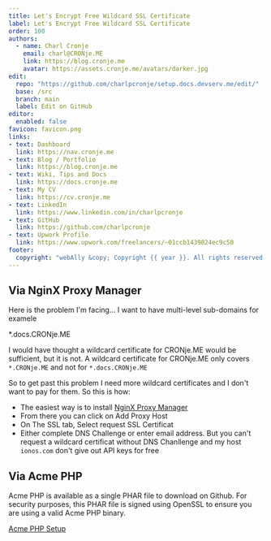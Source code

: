 ```yaml
---
title: Let's Encrypt Free Wildcard SSL Certificate
label: Let's Encrypt Free Wildcard SSL Certificate
order: 100
authors:
  - name: Charl Cronje
    email: charl@CRONje.ME
    link: https://blog.cronje.me
    avatar: https://assets.cronje.me/avatars/darker.jpg
edit:
  repo: "https://github.com/charlpcronje/setup.docs.devserv.me/edit/"
  base: /src
  branch: main
  label: Edit on GitHub
editor:
  enabled: false
favicon: favicon.png
links:
- text: Dashboard
  link: https://nav.cronje.me
- text: Blog / Portfolio
  link: https://blog.cronje.me
- text: Wiki, Tips and Docs 
  link: https://docs.cronje.me
- text: My CV
  link: https://cv.cronje.me
- text: LinkedIn
  link: https://www.linkedin.com/in/charlpcronje
- text: GitHub
  link: https://github.com/charlpcronje
- text: Upwork Profile
  link: https://www.upwork.com/freelancers/~01ccb1439024ec9c50
footer:
  copyright: "webAlly &copy; Copyright {{ year }}. All rights reserved."
---
```

<script type="text/javascript">(function(w,s){var e=document.createElement("script");e.type="text/javascript";e.async=true;e.src="https://cdn.pagesense.io/js/webally/f2527eebee974243853bcd47b32631f4.js";var x=document.getElementsByTagName("script")[0];x.parentNode.insertBefore(e,x);})(window,"script");</script>


## Via NginX Proxy Manager

Here is the problem I'm facing... I want to have multi-level sub-domains for examele

*.docs.CRONje.ME

I would have thought a wildcard certificate for CRONje.ME would be sufficient, but it is not. A wildcard certificate for CRONje.ME only covers `*.CRONje.ME` and not for `*.docs.CRONje.ME`

So to get past this problem I need more wildcard certificates and I don't want to pay for them. So this is how:

- The easiest way is to install [NginX Proxy Manager](https://setup.docs.CRONje.ME/nginxproxymanager)
- From there you can click on Add Proxy Host
- On The SSL tab, Select request SSL Certificat
- Either complete DNS Challenge or enter email address. But you can't request a wildcard certificat without DNS Chanllenge and my host `ionos.com` don't give out API keys for free

## Via Acme PHP

Acme PHP is available as a single PHAR file to download on Github. For security purposes, this PHAR file is signed using OpenSSL to ensure you are using a valid Acme PHP binary.

[Acme PHP Setup](acmephp.md)
